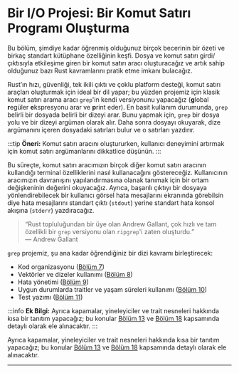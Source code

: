 # Bir I/O Projesi: Bir Komut Satırı Programı Oluşturma

Bu bölüm, şimdiye kadar öğrenmiş olduğunuz birçok becerinin bir özeti ve birkaç standart kütüphane özelliğinin keşfi. Dosya ve komut satırı girdi/çıktısıyla etkileşime giren bir komut satırı aracı oluşturacağız ve artık sahip olduğunuz bazı Rust kavramlarını pratik etme imkanı bulacağız.

Rust’ın hızı, güvenliği, tek ikili çıktı ve çoklu platform desteği, komut satırı araçları oluşturmak için ideal bir dil yapar; bu yüzden projemiz için klasik komut satırı arama aracı `grep`'in kendi versiyonunu yapacağız (**g**lobal **r**egüler **e**kspresyonu arar ve **p**rint eder). En basit kullanım durumunda, `grep` belirli bir dosyada belirli bir dizeyi arar. Bunu yapmak için, `grep` bir dosya yolu ve bir dizeyi argüman olarak alır. Daha sonra dosyayı okuyarak, dize argümanını içeren dosyadaki satırları bulur ve o satırları yazdırır.

:::tip
**Öneri:** Komut satırı aracını oluştururken, kullanıcı deneyimini artırmak için komut satırı argümanlarını dikkatlice düşünün. 
:::

Bu süreçte, komut satırı aracımızın birçok diğer komut satırı aracının kullandığı terminal özelliklerini nasıl kullanacağını göstereceğiz. Kullanıcının aracımızın davranışını yapılandırmasına olanak tanımak için bir ortam değişkeninin değerini okuyacağız. Ayrıca, başarılı çıktıyı bir dosyaya yönlendirebilecek bir kullanıcı görsel hata mesajlarını ekranında görebilsin diye hata mesajlarını standart çıktı (`stdout`) yerine standart hata konsol akışına (`stderr`) yazdıracağız.

> “Rust topluluğundan bir üye olan Andrew Gallant, çok hızlı ve tam özellikli bir `grep` versiyonu olan `ripgrep`'i zaten oluşturdu.”  
> — Andrew Gallant

`grep` projemiz, şu ana kadar öğrendiğiniz bir dizi kavramı birleştirecek:

* Kod organizasyonu ([Bölüm 7][ch7])
* Vektörler ve dizeler kullanımı ([Bölüm 8][ch8])
* Hata yönetimi ([Bölüm 9][ch9])
* Uygun durumlarda traitler ve yaşam süreleri kullanımı ([Bölüm 10][ch10])
* Test yazımı ([Bölüm 11][ch11])

:::info
**Ek Bilgi:** Ayrıca kapamalar, yineleyiciler ve trait nesneleri hakkında kısa bir tanıtım yapacağız; bu konular [Bölüm 13][ch13] ve [Bölüm 18][ch18] kapsamında detaylı olarak ele alınacaktır.
:::

Ayrıca kapamalar, yineleyiciler ve trait nesneleri hakkında kısa bir tanıtım yapacağız; bu konular [Bölüm 13][ch13] ve [Bölüm 18][ch18] kapsamında detaylı olarak ele alınacaktır.

--- 

[ch7]: ch07-00-managing-growing-projects-with-packages-crates-and-modules.html  
[ch8]: ch08-00-common-collections.html  
[ch9]: ch09-00-error-handling.html  
[ch10]: ch10-00-generics.html  
[ch11]: ch11-00-testing.html  
[ch13]: ch13-00-functional-features.html  
[ch18]: ch18-00-oop.html  